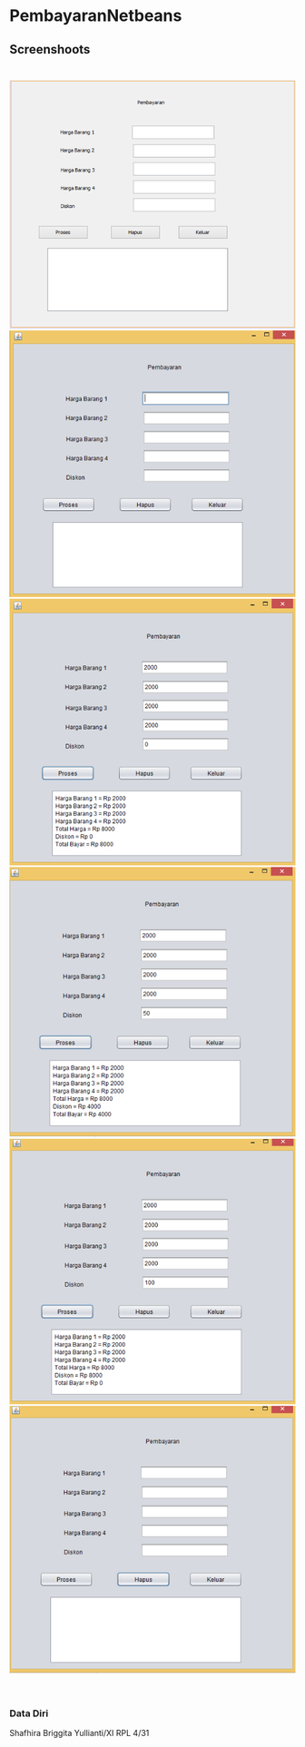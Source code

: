 # PembayaranNetbeans

## Screenshoots <br><br>

![screenshots](https://github.com/sbbriggitash/PembayaranNetbeans/blob/master/Pembayaran1.PNG)<br>
![screenshots](https://github.com/sbbriggitash/PembayaranNetbeans/blob/master/Pembayaran2.PNG)<br>
![screenshots](https://github.com/sbbriggitash/PembayaranNetbeans/blob/master/Pembayaran3.PNG)<br>
![screenshots](https://github.com/sbbriggitash/PembayaranNetbeans/blob/master/Pembayaran4.PNG)<br>
![screenshots](https://github.com/sbbriggitash/PembayaranNetbeans/blob/master/Pembayaran5.PNG)<br>
![screenshots](https://github.com/sbbriggitash/PembayaranNetbeans/blob/master/Pembayaran6.PNG)<br><br><br>

### Data Diri
Shafhira Briggita Yullianti/XI RPL 4/31

